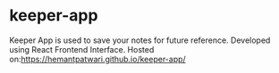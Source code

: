 # keeper-app
Keeper App is used to save your notes for future reference. Developed using React Frontend Interface. 
Hosted on:https://hemantpatwari.github.io/keeper-app/
